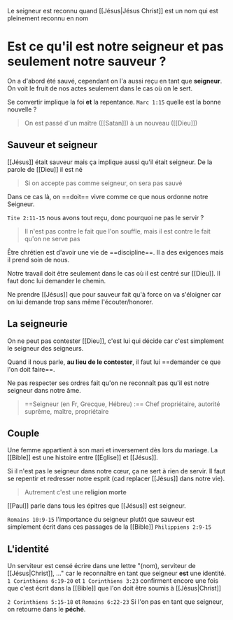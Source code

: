 Le seigneur est reconnu quand [[Jésus|Jésus Christ]] est un nom qui est pleinement reconnu en nom
# Est ce qu'il est notre seigneur et pas seulement notre sauveur ?
On a d'abord été sauvé, cependant on l'a aussi reçu en tant que **seigneur**. On voit le fruit de nos actes seulement dans le cas où on le sert.

Se convertir implique la foi **et** la repentance.
`Marc 1:15` quelle est la bonne nouvelle ?
> On est passé d'un maître ([[Satan]]) à un nouveau ([[Dieu]])

## Sauveur et seigneur
[[Jésus]] était sauveur mais ça implique aussi qu'il était seigneur. De la parole de [[Dieu]] il est né
> Si on accepte pas comme seigneur, on sera pas sauvé

Dans ce cas là, on ==doit== vivre comme ce que nous ordonne notre Seigneur.

`Tite 2:11-15` nous avons tout reçu, donc pourquoi ne pas le servir ?
> Il n'est pas contre le fait que l'on souffle, mais il est contre le fait qu'on ne serve pas

Être chrétien est d'avoir une vie de ==discipline==. Il a des exigences mais il prend soin de nous.

Notre travail doit être seulement dans le cas où il est centré sur [[Dieu]]. Il faut donc lui demander le chemin.

Ne prendre [[Jésus]] que pour sauveur fait qu'à force on va s'éloigner car on lui demande trop sans même l'écouter/honorer.
## La seigneurie
On ne peut pas contester [[Dieu]], c'est lui qui décide car c'est simplement le seigneur des seigneurs.

Quand il nous parle, **au lieu de le contester**, il faut lui ==demander ce que l'on doit faire==.

Ne pas respecter ses ordres fait qu'on ne reconnaît pas qu'il est notre seigneur dans notre âme.
> ==Seigneur (en Fr, Grecque, Hébreu) :== Chef propriétaire, autorité suprême, maître, propriétaire

## Couple
Une femme appartient à son mari et inversement dès lors du mariage.
La [[Bible]] est une histoire entre [[Eglise]] et [[Jésus]].

Si il n'est pas le seigneur dans notre cœur, ça ne sert à rien de servir. Il faut se repentir et redresser notre esprit (cad replacer [[Jésus]] dans notre vie).
> Autrement c'est une **religion morte**

[[Paul]] parle dans tous les épitres que [[Jésus]] est seigneur.

`Romains 10:9-15` l'importance du seigneur plutôt que sauveur est simplement écrit dans ces passages de la [[Bible]]
`Philippiens 2:9-15` 
## L'identité
Un serviteur est censé écrire dans une lettre "(nom), serviteur de [[Jésus|Christ]], ..." car le reconnaître en tant que seigneur **est** une identité.
`1 Corinthiens 6:19-20` et  `1 Corinthiens 3:23` confirment encore une fois que c'est écrit dans la [[Bible]] que l'on doit être soumis à [[Jésus|Christ]]

`2 Corinthiens 5:15-18` et `Romains 6:22-23`
Si l'on pas en tant que seigneur, on retourne dans le **péché**.